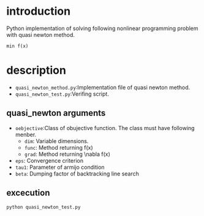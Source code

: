 # introduction
Python implementation of solving following nonlinear
programming problem with quasi newton method.

```
min f(x)
```

# description
- `quasi_newton_method.py`:Implementation file of quasi newton method.
- `quasi_newton_test.py`:Verifing script.

## quasi_newton arguments
- `oebjective`:Class of obujective function. The class must have following menber.
    - `dim`: Variable dimensions.
    - `func`: Method returning f(x)
    - `grad`: Method returning \nabla f(x)
- `eps`: Convergence criterion
- `tau1`: Parameter of armijo condition
- `beta`: Dumping factor of backtracking line search

## excecution
```
python quasi_newton_test.py
```
